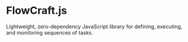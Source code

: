 # FlowCraft.js
Lightweight, zero-dependency JavaScript library for defining, executing, and monitoring sequences of tasks.
